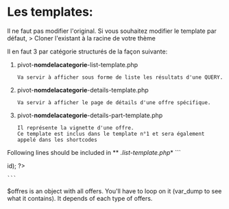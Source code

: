 # Les templates:

Il ne faut pas modifier l'original. Si vous souhaitez modifier le template par défaut, 
\> Cloner l'existant à la racine de votre thème

Il en faut 3 par catégorie structurés de la façon suivante:
1. pivot-**nomdelacategorie**-list-template.php
    ```
    Va servir à afficher sous forme de liste les résultats d'une QUERY.
    ```
2. pivot-**nomdelacategorie**-details-template.php
    ```
    Va servir à afficher le page de détails d'une offre spécifique.
    ```
3. pivot-**nomdelacategorie**-details-part-template.php
    ```
    Il représente la vignette d'une offre.
    Ce template est inclus dans le template n°1 et sera également appelé dans les shortcodes
    ```


Following lines should be included in ** *.list-template.php**
    ```
<!--This is mandatory, you need this to know on which page you are-->
<?php $pivot_page = pivot_get_page_path(_get_path()); ?>
<!--Should be mandatory, will override "404" title with real title (coming from 'manage page')-->
<title><?php print $_SESSION['pivot'][$pivot_page->id]['page_title'] .' - '. get_bloginfo('name');?></title>

<!--Include default header-->
<?php get_header(); ?>
<!--Include sidebar or other ...-->
<?php get_sidebar(); ?>

<!--If you want to include filters directly in the template (must be include in the beginning)-->
<?php pivot_add_filters(); ?>

<!--Get offers-->
<?php $offres = pivot_lodging_page($pivot_page->id); ?>
    ```

$offres is an object with all offers. You'll have to loop on it (var_dump to see what it contains). It depends of each type of offers.
